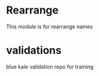 
Rearrange
=========
This module is for rearrange names

# validations
blue kale validation repo for training
